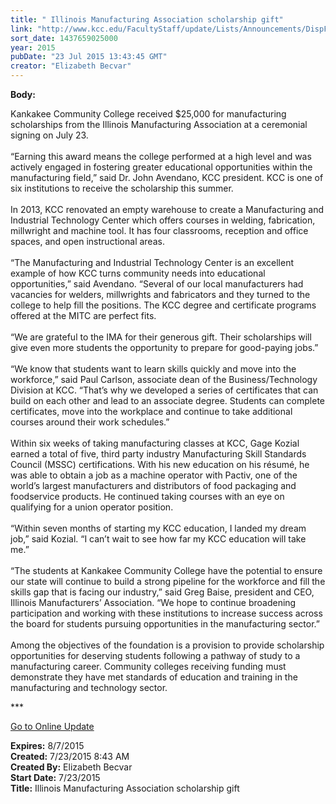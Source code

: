 ```yaml
---
title: " Illinois Manufacturing Association scholarship gift"
link: "http://www.kcc.edu/FacultyStaff/update/Lists/Announcements/DispForm.aspx?ID=1988"
sort_date: 1437659025000
year: 2015
pubDate: "23 Jul 2015 13:43:45 GMT"
creator: "Elizabeth Becvar"
---
```


<div><b>Body:</b> <div class="ExternalClass226D3A21BF9743D08E149B8D5DC63884"><p>​Kankakee Community College received $25,000 for manufacturing scholarships from the Illinois Manufacturing Association at a ceremonial signing on July 23.<br /><br /><img src="/FacultyStaff/update/PublishingImages/Manufacturing_scholarship.jpg" alt="" style="vertical-align:auto;float:right;margin:5px" />“Earning this award means the college performed at a high level and was actively engaged in fostering greater educational opportunities within the manufacturing field,” said Dr. John Avendano, KCC president. KCC is one of six institutions to receive the scholarship this summer.<br /><br />In 2013, KCC renovated an empty warehouse to create a Manufacturing and Industrial Technology Center which offers courses in welding, fabrication, millwright and machine tool. It has four classrooms, reception and office spaces, and open instructional areas. <br /><br />“The Manufacturing and Industrial Technology Center is an excellent example of how KCC turns community needs into educational opportunities,” said Avendano. “Several of our local manufacturers had vacancies for welders, millwrights and fabricators and they turned to the college to help fill the positions. The KCC degree and certificate programs offered at the MITC are perfect fits. <br /><br />“We are grateful to the IMA for their generous gift. Their scholarships will give even more students the opportunity to prepare for good-paying jobs.”<br /><br />“We know that students want to learn skills quickly and move into the workforce,” said Paul Carlson, associate dean of the Business/Technology Division at KCC. “That’s why we developed a series of certificates that can build on each other and lead to an associate degree. Students can complete certificates, move into the workplace and continue to take additional courses around their work schedules.”<br /><br />Within six weeks of taking manufacturing classes at KCC, Gage Kozial earned a total of five, third party industry Manufacturing Skill Standards Council (MSSC) certifications. With his new education on his résumé, he was able to obtain a job as a machine operator with Pactiv, one of the world’s largest manufacturers and distributors of food packaging and foodservice products. He continued taking courses with an eye on qualifying for a union operator position.<br /><br />“Within seven months of starting my KCC education, I landed my dream job,” said Kozial. “I can’t wait to see how far my KCC education will take me.”<br /><br />“The students at Kankakee Community College have the potential to ensure our state will continue to build a strong pipeline for the workforce and fill the skills gap that is facing our industry,” said Greg Baise, president and CEO, Illinois Manufacturers’ Association. “We hope to continue broadening participation and working with these institutions to increase success across the board for students pursuing opportunities in the manufacturing sector.”<br /><br />Among the objectives of the foundation is a provision to provide scholarship opportunities for deserving students following a pathway of study to a manufacturing career. Community colleges receiving funding must demonstrate they have met standards of education and training in the manufacturing and technology sector.</p>
<p>***</p>
<p><a href="/FacultyStaff/update/Pages/dailyupdate.aspx">Go to Online Update</a><br /></p></div></div>
<div><b>Expires:</b> 8/7/2015</div>
<div><b>Created:</b> 7/23/2015 8:43 AM</div>
<div><b>Created By:</b> Elizabeth Becvar</div>
<div><b>Start Date:</b> 7/23/2015</div>
<div><b>Title:</b>  Illinois Manufacturing Association scholarship gift</div>
